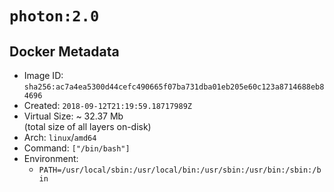 # `photon:2.0`

## Docker Metadata

- Image ID: `sha256:ac7a4ea5300d44cefc490665f07ba731dba01eb205e60c123a8714688eb84696`
- Created: `2018-09-12T21:19:59.18717989Z`
- Virtual Size: ~ 32.37 Mb  
  (total size of all layers on-disk)
- Arch: `linux`/`amd64`
- Command: `["/bin/bash"]`
- Environment:
  - `PATH=/usr/local/sbin:/usr/local/bin:/usr/sbin:/usr/bin:/sbin:/bin`
